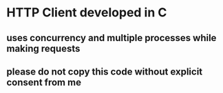 # HTTP Client developed in C
## uses concurrency and multiple processes while making requests
## please do not copy this code without explicit consent from me
